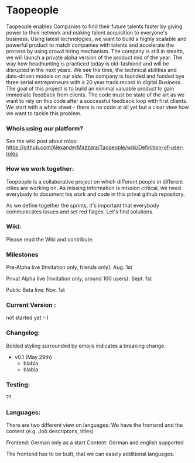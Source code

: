 # Taopeople

Taopeople enables Companies to find their future talents faster by giving power to their network and making talent acquisition to everyone's business. Using  latest technologies, we want to build a highly scalable and powerful product to match companies with talents and accelerate the process by using crowd hiring mechanism.
The company is still in stealth, we will launch a private alpha version of the product mid of the year.
The way how headhunting is practiced today is old-fashiond and will be disrupted in the next years. We see the time, the technical abilities and data-driven models on our side. The company is founded and funded bye three serial entrepreneurs with a 20 year track record in digital Business. The goal of this project is to build an minimal valuable product to gain immediate feedback from clients. The code must be state of the art as we want to rely on this code after a successful feedback loop with first clients. We start with a white sheet - there is no code at all yet but a clear view how we want to tackle this problem.

### Whois using our platform?
See the wiki post about roles: https://github.com/AlexanderMazzara/Taopeople/wiki/Definition-of-user-roles

### How we work together:
Teopeople is a collaborative project on which different people in different cities are working on. As missing information is mission critical, we need everybody to document his work and code in this privat github repository.

As we define together the sprints, it's important that everybody communicates issues and set red flages. Let's find solutions.

### Wiki:
Please read the Wiki and contribute.

### Milestones
Pre-Alpha live (Invitation only, friends only):         Aug. 1st

Privat Alpha live (Invitation only, around 100 users):  Sept. 1st

Public Beta live:                                       Nov. 1st


### Current Version : 
not started yet :-)

### Changelog:
Bolded styling surrounded by emojis indicates a breaking change.

- v0.1 (May 29th)
  - blabla
  - blabla
  
### Testing:
??

### Languages:
There are two different view on languages: We have the frontend and the content (e.g. Job descriptons, titles)

Frontend: German only as a start
Content: German and english supported

The frontend has to be built, that we can easely additional languages.
